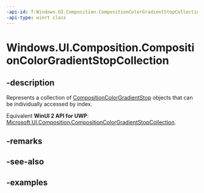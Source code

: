 ```yaml
---
-api-id: T:Windows.UI.Composition.CompositionColorGradientStopCollection
-api-type: winrt class
---
```


<!-- Class syntax.
public class CompositionColorGradientStopCollection : IIterable<CompositionColorGradientStop>, IVector<CompositionColorGradientStop>
-->

# Windows.UI.Composition.CompositionColorGradientStopCollection

## -description

Represents a collection of [CompositionColorGradientStop](compositioncolorgradientstop.md) objects that can be individually accessed by index.

Equivalent **WinUI 2 API for UWP**: [Microsoft.UI.Composition.CompositionColorGradientStopCollection](/windows/winui/api/microsoft.ui.composition.compositioncolorgradientstopcollection).

## -remarks

## -see-also

## -examples

